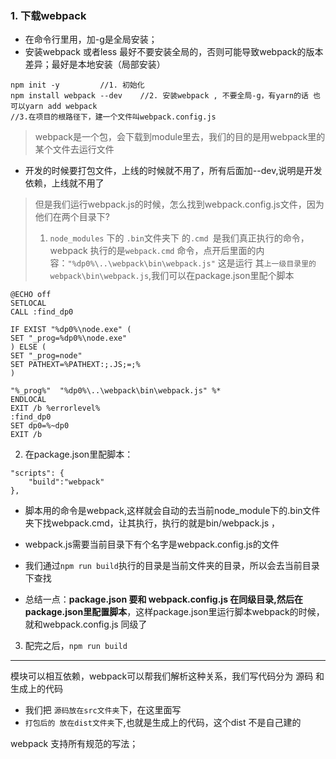 ### 1. 下载webpack
- 在命令行里用，加-g是全局安装；
- 安装webpack 或者less 最好不要安装全局的，否则可能导致webpack的版本差异；最好是本地安装（局部安装）

```
npm init -y         //1. 初始化
npm install webpack --dev    //2. 安装webpack , 不要全局-g，有yarn的话 也可以yarn add webpack
//3.在项目的根路径下，建一个文件叫webpack.config.js
```
> webpack是一个包，会下载到module里去，我们的目的是用webpack里的某个文件去运行文件
- 开发的时候要打包文件，上线的时候就不用了，所有后面加--dev,说明是开发依赖，上线就不用了

> 但是我们运行webpack.js的时候，怎么找到webpack.config.js文件，因为他们在两个目录下?
> 
> 1. `node_modules` 下的 `.bin`文件夹下 的`.cmd `是我们真正执行的命令，webpack 执行的是`webpack.cmd` 命令，点开后里面的内容：`"%dp0%\..\webpack\bin\webpack.js"` 这是运行 其`上一级目录里的webpack\bin\webpack.js`,我们可以在package.json里配个脚本
```
@ECHO off
SETLOCAL
CALL :find_dp0

IF EXIST "%dp0%\node.exe" (
SET "_prog=%dp0%\node.exe"
) ELSE (
SET "_prog=node"
SET PATHEXT=%PATHEXT:;.JS;=;%
)

"%_prog%"  "%dp0%\..\webpack\bin\webpack.js" %*
ENDLOCAL
EXIT /b %errorlevel%
:find_dp0
SET dp0=%~dp0
EXIT /b

```
2. 在package.json里配脚本：
```
"scripts": {
    "build":"webpack"
},
```
- 脚本用的命令是webpack,这样就会自动的去当前node_module下的.bin文件夹下找webpack.cmd，让其执行，执行的就是bin/webpack.js ，

- webpack.js需要当前目录下有个名字是webpack.config.js的文件

- 我们通过`npm run build`执行的目录是当前文件夹的目录，所以会去当前目录下查找

- 总结一点：**package.json  要和 webpack.config.js 在同级目录,然后在package.json里配置脚本**，这样package.json里运行脚本webpack的时候，就和webpack.config.js  同级了

3. 配完之后，`npm run build`

--------------------------------
模块可以相互依赖，webpack可以帮我们解析这种关系，我们写代码分为 源码 和 生成上的代码
- 我们把 `源码放在src文件夹`下，在这里面写
- `打包后的 放在dist文件夹`下,也就是生成上的代码，这个dist 不是自己建的

webpack 支持所有规范的写法；
